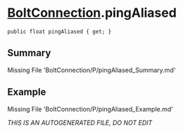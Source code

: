 # [BoltConnection](Types/BoltConnection.md).pingAliased
`public float pingAliased { get; }`
## Summary
Missing File 'BoltConnection/P/pingAliased_Summary.md'
## Example
Missing File 'BoltConnection/P/pingAliased_Example.md'

*THIS IS AN AUTOGENERATED FILE, DO NOT EDIT*

